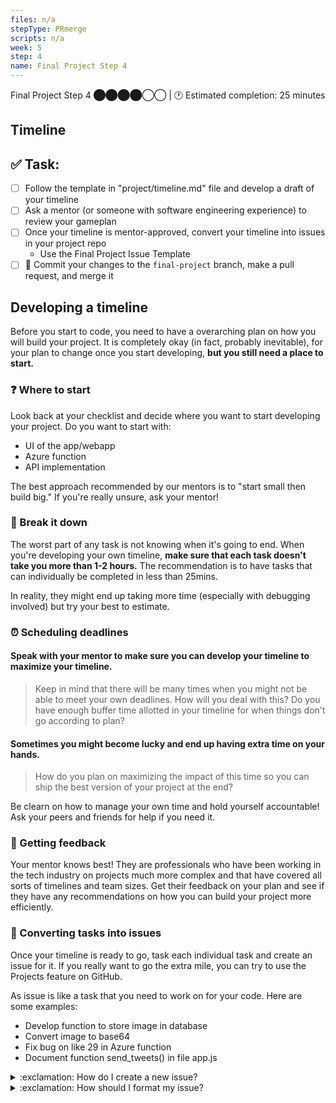 ```yaml
---
files: n/a
stepType: PRmerge
scripts: n/a
week: 5
step: 4
name: Final Project Step 4
---
```

Final Project Step 4 ⬤⬤⬤⬤◯◯ | 🕐 Estimated completion: 25 minutes

## Timeline

## ✅  Task:

- [ ] Follow the template in "project/timeline.md" file and develop a draft of your timeline 
- [ ] Ask a mentor (or someone with software engineering experience) to review your gameplan
- [ ] Once your timeline is mentor-approved, convert your timeline into issues in your project repo
    - Use the Final Project Issue Template
- [ ] 🚀 Commit your changes to the `final-project` branch, make a pull request, and merge it

## Developing a timeline

Before you start to code, you need to have a overarching plan on how you will build your project. It is completely okay (in fact, probably inevitable), for your plan to change once you start developing, **but you still need a place to start.**

### :question: Where to start

Look back at your checklist and decide where you want to start developing your project. Do you want to start with:
- UI of the app/webapp
- Azure function
- API implementation

The best approach recommended by our mentors is to "start small then build big." If you're really unsure, ask your mentor!

### 🥧 Break it down

The worst part of any task is not knowing when it's going to end. When you're developing your own timeline, **make sure that each task doesn't take you more than 1-2 hours.** The recommendation is to have tasks that can individually be completed in less than 25mins.

In reality, they might end up taking more time (especially with debugging involved) but try your best to estimate.

### ⏰ Scheduling deadlines

#### Speak with your mentor to make sure you can develop your timeline to maximize your timeline. 
> Keep in mind that there will be many times when you might not be able to meet your own deadlines. How will you deal with this? Do you have enough buffer time allotted in your timeline for when things don't go according to plan?

#### Sometimes you might become lucky and end up having extra time on your hands. 
> How do you plan on maximizing the impact of this time so you can ship the best version of your project at the end?

Be clearn on how to manage your own time and hold yourself accountable! Ask your peers and friends for help if you need it.

### 📢 Getting feedback

Your mentor knows best! They are professionals who have been working in the tech industry on projects much more complex and that have covered all sorts of timelines and team sizes. Get their feedback on your plan and see if they have any recommendations on how you can build your project more efficiently.

### 🔄 Converting tasks into issues

Once your timeline is ready to go, task each individual task and create an issue for it. If you really want to go the extra mile, you can try to use the Projects feature on GitHub.

As issue is like a task that you need to work on for your code. Here are some examples:
- Develop function to store image in database
- Convert image to base64
- Fix bug on like 29 in Azure function
- Document function send_tweets() in file app.js

<details>
<summary>:exclamation: How do I create a new issue?</summary>
</br>

<img width="1431" alt="Screen Shot 2021-06-03 at 1 32 11 PM" src="https://user-images.githubusercontent.com/28051494/120708186-215c2400-c470-11eb-8824-76bab5be6a9e.png">

1. At the top menu, click on Issues.
2. Click on the green button that called "New Issue"
3. In the title, write a brief description of what needs to be done (look at the list above)
4. Within the issue (where it says `Write a comment`) write down more details (checklist) of what needs to be completed for this issue to be done
5. Click on the green "Submit new isuse" button
<br><br/>
</details>

<details>
<summary>:exclamation: How should I format my issue?</summary>
    </br>
When you're planning, it's good to have an idea of how you want to execute these issues. Below is an example of an issue template (in markdown) that you can use to organize your issues.

```
### [Task Name]:

#### Description
- [Replace with description]

#### ETA:
> How long do you think it will take to complete this?
- [Replace with eta]

#### Objective:
> Checklist of everything you need to do to complete this issue
- [ ] [Replace with small task  1]
- [ ] [Replace with small task  2]
- [ ] [Replace with small task  3]
```
<br><br/>
</details>
